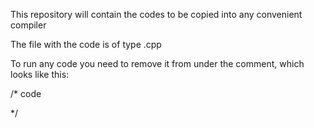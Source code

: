 This repository will contain the codes to be copied into any convenient compiler

The file with the code is of type .cpp

To run any code you need to remove it from under the comment, which looks like this:

/* 
code

*/

